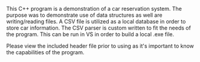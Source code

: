 This C++ program is a demonstration of a car reservation system. 
The purpose was to demonstrate use of data structures as well are writing/reading files. A CSV file is utilized as a local database in order to store car information. 
The CSV parser is custom written to fit the needs of the program. 
This can be run in VS in order to build a local .exe file.

Please view the included header file prior to using as it's important to know the capabilities of the program. 

